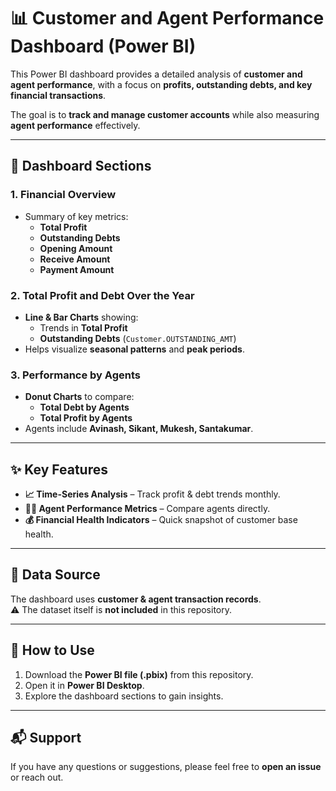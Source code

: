 # 📊 Customer and Agent Performance Dashboard (Power BI)

This Power BI dashboard provides a detailed analysis of **customer and agent performance**, with a focus on **profits, outstanding debts, and key financial transactions**.  

The goal is to **track and manage customer accounts** while also measuring **agent performance** effectively.  

---

## 🔹 Dashboard Sections

### 1. Financial Overview  
- Summary of key metrics:  
  - **Total Profit**  
  - **Outstanding Debts**  
  - **Opening Amount**  
  - **Receive Amount**  
  - **Payment Amount**  

### 2. Total Profit and Debt Over the Year  
- **Line & Bar Charts** showing:  
  - Trends in **Total Profit**  
  - **Outstanding Debts** (`Customer.OUTSTANDING_AMT`)  
- Helps visualize **seasonal patterns** and **peak periods**.

### 3. Performance by Agents  
- **Donut Charts** to compare:  
  - **Total Debt by Agents**  
  - **Total Profit by Agents**  
- Agents include **Avinash, Sikant, Mukesh, Santakumar**.

---

## ✨ Key Features
- **📈 Time-Series Analysis** – Track profit & debt trends monthly.  
- **👨‍💼 Agent Performance Metrics** – Compare agents directly.  
- **💰 Financial Health Indicators** – Quick snapshot of customer base health.  

---

## 📂 Data Source
The dashboard uses **customer & agent transaction records**.  
⚠️ The dataset itself is **not included** in this repository.

---

## 🚀 How to Use
1. Download the **Power BI file (.pbix)** from this repository.  
2. Open it in **Power BI Desktop**.  
3. Explore the dashboard sections to gain insights.  

---

## 📬 Support
If you have any questions or suggestions, please feel free to **open an issue** or reach out.  
